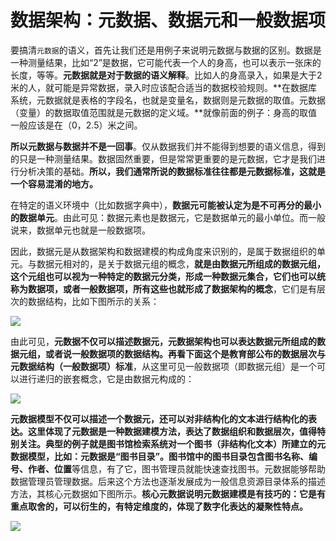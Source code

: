 # 数据架构：元数据、数据元和一般数据项

要搞清`元数据`的语义，首先让我们还是用例子来说明元数据与数据的区别。数据是一种测量结果，比如“2”是数据，它可能代表一个人的身高，也可以表示一张床的长度，等等。**元数据就是对于数据的语义解释**。比如人的身高录入，如果是大于2米的人，就可能是异常数据，录入时应该配合适当的数据校验规则。**在数据库系统，元数据就是表格的字段名，也就是变量名，数据则是元数据的取值。元数据（变量）的数据取值范围就是元数据的定义域。**就像前面的例子：身高的取值一般应该是在（0，2.5）米之间。

**所以元数据与数据并不是一回事**。仅从数据我们并不能得到想要的语义信息，得到的只是一种测量结果。数据固然重要，但是常常更重要的是元数据，它才是我们进行分析决策的基础。**所以，我们通常所说的数据标准往往都是元数据标准，这就是一个容易混淆的地方。**


在特定的语义环境中（比如数据字典中），**数据元可能被认定为是不可再分的最小的数据单元**。由此可见：数据元素也是数据元，它是数据单元的最小单位。而一般说来，数据单元也就是一般数据项。

因此，数据元是从数据架构和数据建模的构成角度来识别的，是属于数据组织的单元。与数据元相对的，是关于数据元组的概念，**就是由数据元所组成的数据元组，这个元组也可以视为一种特定的数据元分类，形成一种数据元集合，它们也可以统称为数据项，或者一般数据项，所有这些也就形成了数据架构的概念**，它们是有层次的数据结构，比如下图所示的关系：

![](https://pic1.zhimg.com/80/v2-0792c69795d5a3369539ae4a1744ab44_720w.webp)


由此可见，**元数据不仅可以描述数据元，元数据架构也可以表达数据元所组成的数据元组，或者说一般数据项的数据结构。**再看下面这个是教育部公布的**数据层次与元数据结构（一般数据项）标准**，从这里可见一般数据项（即数据元组）是一个可以进行递归的嵌套概念，它是由数据元构成的：

![](https://pic1.zhimg.com/80/v2-d7aae96c0639bc12a010d609059d5cdc_720w.webp)

**元数据模型不仅可以描述一个数据元，还可以对非结构化的文本进行结构化的表达。这里体现了元数据是一种数据建模方法，表达了数据组织和数据层次，值得特别关注。**典型的例子就是图书馆检索系统对一个图书（非结构化文本）所建立的元数据模型，比如：元数据是“图书目录”。图书馆中的图书目录包含**图书名称、编号、作者、位置**等信息，有了它，图书管理员就能快速查找图书。元数据能够帮助数据管理员管理数据。后来这个方法也逐渐发展成为一般信息资源目录体系的描述方法，其核心元数据如下图所示。**核心元数据说明元数据建模是有技巧的：它是有重点取舍的，可以衍生的，有特定维度的，体现了数字化表达的凝聚性特点。**

![](https://pic4.zhimg.com/80/v2-770ff6528da29d1676782d22f27c5c47_720w.webp)